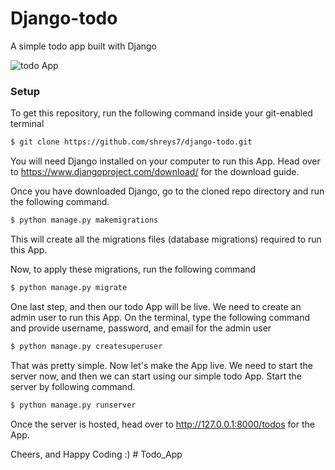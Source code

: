 # Django-todo
A simple todo app built with Django

![todo App](https://raw.githubusercontent.com/shreys7/django-todo/develop/staticfiles/todoApp.png)
### Setup
To get this repository, run the following command inside your git-enabled terminal
```bash
$ git clone https://github.com/shreys7/django-todo.git
```
You will need Django installed on your computer to run this App. Head over to https://www.djangoproject.com/download/ for the download guide.

Once you have downloaded Django, go to the cloned repo directory and run the following command.

```bash
$ python manage.py makemigrations
```

This will create all the migrations files (database migrations) required to run this App.

Now, to apply these migrations, run the following command
```bash
$ python manage.py migrate
```

One last step, and then our todo App will be live. We need to create an admin user to run this App. On the terminal, type the following command and provide username, password, and email for the admin user
```bash
$ python manage.py createsuperuser
```

That was pretty simple. Now let's make the App live. We need to start the server now, and then we can start using our simple todo App. Start the server by following command.

```bash
$ python manage.py runserver
```

Once the server is hosted, head over to http://127.0.0.1:8000/todos for the App.

Cheers, and Happy Coding :)
#   T o d o _ A p p 
 
 
